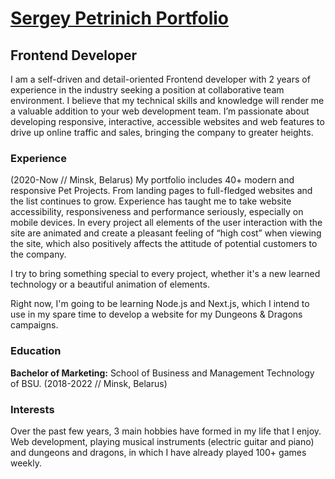<h1><a href="https://petrinich-sergey.web.app">Sergey Petrinich Portfolio</a></h1>

<h2>Frontend Developer</h2>
I am a self-driven and detail-oriented Frontend developer with 2 years of experience in the industry seeking a position at collaborative team environment. I believe that my technical skills and knowledge will render me a valuable addition to your web development team. I’m passionate about developing responsive, interactive, accessible websites and web features to drive up online traffic and sales, bringing the company to greater heights. 

<h3>Experience</h3> (2020-Now // Minsk, Belarus)
My portfolio includes 40+ modern and responsive Pet Projects. From landing pages to full-fledged websites and the list continues to grow. Experience has taught me to take website accessibility, responsiveness and performance seriously, especially on mobile devices. In every project all elements of the user interaction with the site are animated and create a pleasant feeling of “high cost” when viewing the site, which also positively affects the attitude of potential customers to the company.

I try to bring something special to every project, whether it's a new learned technology or a beautiful animation of elements.

Right now, I'm going to be learning Node.js and Next.js, which I intend to use in my spare time to develop a website for my Dungeons & Dragons campaigns.

<h3>Education</h3>
<strong>Bachelor of Marketing:</strong> School of Business and Management Technology of BSU. (2018-2022 // Minsk, Belarus)

<h3>Interests</h3>

Over the past few years, 3 main hobbies have formed in my life that I enjoy. Web development, playing musical instruments (electric guitar and piano) and dungeons and dragons, in which I have already played 100+ games weekly.
